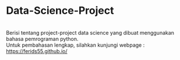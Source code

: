 # Data-Science-Project

<br>Berisi tentang project-project data science yang dibuat menggunakan bahasa pemrograman python.
<br>Untuk pembahasan lengkap, silahkan kunjungi webpage : https://ferids55.github.io/
